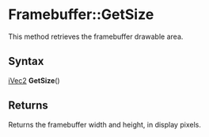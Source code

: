 # Framebuffer::GetSize
This method retrieves the framebuffer drawable area.

## Syntax
[iVec2](iVec2) **GetSize**()

## Returns
Returns the framebuffer width and height, in display pixels.
